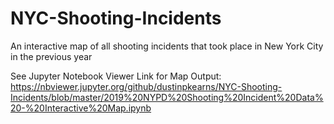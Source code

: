 # NYC-Shooting-Incidents
An interactive map of all shooting incidents that took place in New York City in the previous year

See Jupyter Notebook Viewer Link for Map Output: https://nbviewer.jupyter.org/github/dustinpkearns/NYC-Shooting-Incidents/blob/master/2019%20NYPD%20Shooting%20Incident%20Data%20-%20Interactive%20Map.ipynb
